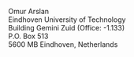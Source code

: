 <!-- Mailing Address -->
<p> 
  Omur Arslan <br/>
  Eindhoven University of Technology <br/>
  Building Gemini Zuid (Office: -1.133) <br/>
  P.O. Box 513 <br/>
  5600 MB Eindhoven, Netherlands 
</p>
